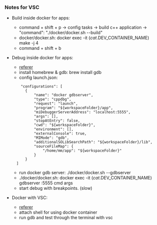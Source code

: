 ### Notes for VSC

* Build inside docker for apps:
  * command + shift + p -> config tasks -> build c++ application -> "command": "./docker/docker.sh --build" 
  * docker/docker.sh: docker exec -it $(cat .$DEV_CONTAINER_NAME) make -j 4
  * command + shift + b
  
* Debug inside docker for apps: 
  * [referer](https://medium.com/@spe_/debugging-c-c-programs-remotely-using-visual-studio-code-and-gdbserver-559d3434fb78)
  * install homebrew & gdb: brew install gdb
  * config launch.json:
  ```
      "configurations": [
        {
            "name": "docker gdbserver",
            "type": "cppdbg",
            "request": "launch",
            "program": "${workspaceFolder}/app",
            "miDebuggerServerAddress": "localhost:5555",
            "args": [],
            "stopAtEntry": false,
            "cwd": "${workspaceFolder}",
            "environment": [],
            "externalConsole": true,
            "MIMode": "gdb",
            "additionalSOLibSearchPath": "${workspaceFolder}/lib",
            "sourceFileMap": {
                "/home/mm/app": "${workspaceFolder}"
            }
        }
    ]
  ```
  * run docker gdb server:  ./docker/docker.sh --gdbserver
  * ./docker/docker.sh: docker exec -it $(cat .$DEV_CONTAINER_NAME) gdbserver :5555 cmd args
  * start debug with breakpoints. (slow)

* Docker with VSC:
  * [referer](https://code.visualstudio.com/docs/azure/docker)
  * attach shell for using docker container
  * run gdb and test through the terminal with vsc
